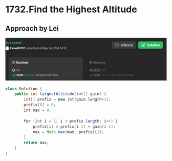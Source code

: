 # 1732.Find the Highest Altitude

## Approach by Lei

![alt text](image-12.png)

```java
class Solution {
    public int largestAltitude(int[] gain) {
        int[] prefix = new int[gain.length+1];
        prefix[0] = 0;
        int max = 0;

        for (int i = 1; i < prefix.length; i++) {
            prefix[i] = prefix[i-1] + gain[i-1];
            max = Math.max(max, prefix[i]);
        }
        return max;
    }
}
```